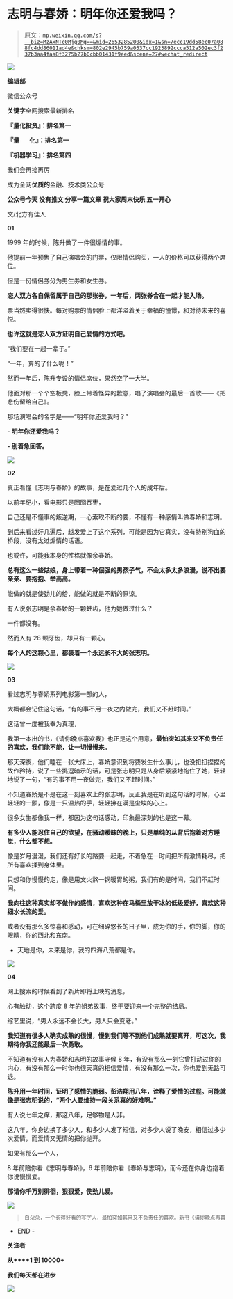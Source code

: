 # 志明与春娇：明年你还爱我吗？

> 原文：[`mp.weixin.qq.com/s?__biz=MzAxNTc0Mjg0Mg==&mid=2653285200&idx=1&sn=7ecc19dd58ec07a088fc4dd86011ad4e&chksm=802e2945b759a0537cc1923892ccca512a502ec3f237b3aa4faa8f3275b27b0cbb01431f9eed&scene=27#wechat_redirect`](http://mp.weixin.qq.com/s?__biz=MzAxNTc0Mjg0Mg==&mid=2653285200&idx=1&sn=7ecc19dd58ec07a088fc4dd86011ad4e&chksm=802e2945b759a0537cc1923892ccca512a502ec3f237b3aa4faa8f3275b27b0cbb01431f9eed&scene=27#wechat_redirect)

![](img/cb3bd660442e6bc134fbecf2477c43d1.png)

**编辑部**

微信公众号

**关键字**全网搜索最新排名

**『量化投资』：排名第一**

**『量       化』：排名第一**

**『机器学习』：排名第四**

我们会再接再厉

成为全网**优质的**金融、技术类公众号

**公众号今天
没有推文
分享一篇文章
祝大家周末快乐
五一开心**

文/北方有佳人

**01**

1999 年的时候，陈升做了一件很煽情的事。

他提前一年预售了自己演唱会的门票，仅限情侣购买，一人的价格可以获得两个席位。

但是一份情侣券分为男生券和女生券。

**恋人双方各自保留属于自己的那张券，一年后，两张券合在一起才能入场。**

票当然卖得很快。每对购票的情侣脸上都洋溢着关于幸福的憧憬，和对待未来的喜悦。

**也许这就是恋人双方证明自己爱情的方式吧。**

“我们要在一起一辈子。”

“一年，算的了什么呢！”

然而一年后，陈升专设的情侣席位，果然空了一大半。

他面对那一个个空板凳，脸上带着怪异的歉意，唱了演唱会的最后一首歌——《把悲伤留给自己》。

那场演唱会的名字是——“明年你还爱我吗？”

**- 明年你还爱我吗？**

**- 别着急回答。**

![](img/5ff21db8595888256feff5ce10e9d533.png)

**02**

真正看懂《志明与春娇》的故事，是在爱过几个人的成年后。

以前年纪小，看电影只是囫囵吞枣，

自己还是不懂事的叛逆期，一心索取不断的要，不懂有一种感情叫做春娇和志明。

到后来看过好几遍后，越发爱上了这个系列，可能是因为它真实，没有特别狗血的桥段，没有太过煽情的话语。

也或许，可能我本身的性格就像余春娇。

**总有这么一些姑娘，身上带着一种倔强的男孩子气，不会太多太多浪漫，说不出要亲亲、要抱抱、举高高。**

能做的就是使劲儿的给，能做的就是不断的原谅。

有人说张志明是余春娇的一颗蛀齿，他为她做过什么？

一件都没有。

然而人有 28 颗牙齿，却只有一颗心。

**每个人的这颗心里，都装着一个永远长不大的张志明。**

![](img/e49e08bdc8c97a6a9d0386026dc0b69b.png)

**03**  

看过志明与春娇系列电影第一部的人，

大概都会记住这句话，“有的事不用一夜之内做完，我们又不赶时间。”

这话曾一度被我奉为真理，

我第一本出的书，《请你晚点喜欢我》也正是这个用意，**最怕突如其来又不负责任的喜欢，我们能不能，让一切慢慢来。**

那天深夜，他们睡在一张大床上，春娇意识到将要发生什么事儿，也没扭扭捏捏的故作矜持，说了一些挑逗暗示的话，可是张志明只是从身后紧紧地抱住了她，轻轻地说了一句，“有的事不用一夜做完，我们又不赶时间。”

不知道春娇是不是在这一刻喜欢上的张志明，反正我是在听到这句话的时候，心里轻轻的一颤，像是一只温热的手，轻轻拂在满是尘埃的心上。

很多女生都像我一样，都因为这句话感动，印象最深刻的也是这一幕。

**有多少人能忍住自己的欲望，在骚动暧昧的晚上，只是单纯的从背后抱着对方睡觉，什么都不想。**

像是岁月漫漫，我们还有好长的路要一起走，不着急在一时间把所有激情耗尽，把所有喜欢揉到身体里。

只想和你慢慢的走，像是用文火熬一锅暖胃的粥，我们有的是时间，我们不赶时间。

**我向往这种真实却不做作的感情，喜欢这种在马桶里放干冰的低级爱好，喜欢这种细水长流的爱。**

或者没有那么多惊喜和感动，可在细碎悠长的日子里，成为你的手，你的脚，你的眼睛，你的西北和东南。

*   天地是你，未来是你，我的四海八荒都是你。

![](img/e130f1d1c9a92e0b3e44ee4a4f672fa2.png)

**04**

网上搜索的时候看到了新片即将上映的消息，

心有触动，这个跨度 8 年的姐弟故事，终于要迎来一个完整的结局。

综艺里说，“男人永远不会长大，男人只会变老。”

**我知道有很多人确实成熟的很慢，慢到我们等不到他们成熟就要离开，可这次，我期待你我还能最后一次勇敢。**

不知道有没有人为春娇和志明的故事守候 8 年，有没有那么一刻它曾打动过你的内心，有没有那么一时你也很天真的相信爱情，有没有那么一次，你也爱到无路可退。

**陈升用一年时间，证明了感情的脆弱。彭浩翔用八年，诠释了爱情的过程。可能就像是张志明说的，“两个人要维持一段关系真的好难啊。”**

有人说七年之痒，那这八年，足够物是人非。

这八年，你身边换了多少人，和多少人发了短信，对多少人说了晚安，相信过多少次爱情，而爱情又无情的把你抛开。

如果有那么一个人，

8 年前陪你看《志明与春娇》，6 年前陪你看《春娇与志明》，而今还在你身边抱着你说慢慢爱。

**那请你千万别徘徊，狠狠爱，使劲儿爱。**

![](img/ba9717ef32f50c469d0cd359012d2e49.png)

> ```py
> 白朵朵，一个长得好看的写字人，最怕突如其来又不负责任的喜欢。新书《请你晚点再喜欢我》热销中。微博：执拗却不别扭的白朵朵；微信公众号：北方有佳人（tonightsaybey）。
> ```

- END -

**关注者**

**从****1 到 10000+**

**我们每天都在进步**

![](img/75adf94249ccd19cd678f27528ec406b.png)